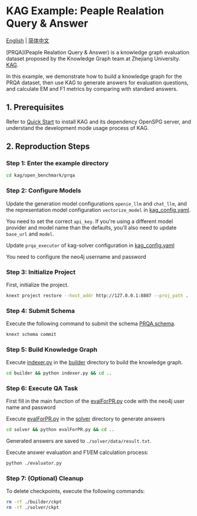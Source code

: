 # KAG Example: Peaple Realation Query & Answer

[English](./README.md) |
[简体中文](./README_cn.md)

[PRQA](Peaple Realation Query & Answer) is a knowledge graph evaluation dataset proposed by the Knowledge Graph team at Zhejiang University. [KAG](https://arxiv.org/abs/2409.13731).

In this example, we demonstrate how to build a knowledge graph for the PRQA dataset, then use KAG to generate answers for evaluation questions, and calculate EM and F1 metrics by comparing with standard answers.

## 1. Prerequisites

Refer to [Quick Start](https://openspg.yuque.com/ndx6g9/0.6/quzq24g4esal7q17) to install KAG and its dependency OpenSPG server, and understand the development mode usage process of KAG.

## 2. Reproduction Steps

### Step 1: Enter the example directory

```bash
cd kag/open_benchmark/prqa
```

### Step 2: Configure Models

Update the generation model configurations `openie_llm` and `chat_llm`, and the representation model configuration `vectorize_model` in [kag_config.yaml](./kag_config.yaml).

You need to set the correct `api_key`. If you're using a different model provider and model name than the defaults, you'll also need to update `base_url` and `model`.

Update `prqa_executor` of kag-solver configuration in [kag_config.yaml](./kag_config.yaml)

You need to configure the neo4j username and password
### Step 3: Initialize Project

First, initialize the project.

```bash
knext project restore --host_addr http://127.0.0.1:8887 --proj_path .
```

### Step 4: Submit Schema

Execute the following command to submit the schema [PRQA.schema](./schema/PRQA.schema).

```bash
knext schema commit
```

### Step 5: Build Knowledge Graph

Execute [indexer.py](./builder/indexer.py) in the [builder](./builder) directory to build the knowledge graph.

```bash
cd builder && python indexer.py && cd ..
```

### Step 6: Execute QA Task
First fill in the main function of the [evalForPR.py](solver/evalForPR.py) code with the neo4j user name and password 

Execute [evalForPR.py](solver/evalForPR.py) in the [solver](./solver) directory to generate answers

```bash
cd solver && python evalForPR.py && cd ..
```

Generated answers are saved to `./solver/data/result.txt`.

Execute answer evaluation and F1/EM calculation process:
```bash
python ./evaluator.py
```

### Step 7: (Optional) Cleanup

To delete checkpoints, execute the following commands:

```bash
rm -rf ./builder/ckpt
rm -rf ./solver/ckpt
```

